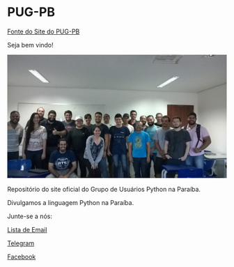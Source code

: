 PUG-PB
======

[Fonte do Site do PUG-PB](http://pb.python.org.br/)

Seja bem vindo!

![Foto do 1º MeetUp do PUG-PB, nov/2017](content/images/primeiro-meetup-participantes.jpg)

Repositório do site oficial do Grupo de Usuários Python na Paraíba.

Divulgamos a linguagem Python na Paraíba.

Junte-se a nós:

[Lista de Email](https://groups.google.com/forum/#!forum/pug-pb)

[Telegram](https://t.me/pugpb)

[Facebook](https://facebook.com/pug-pb)
